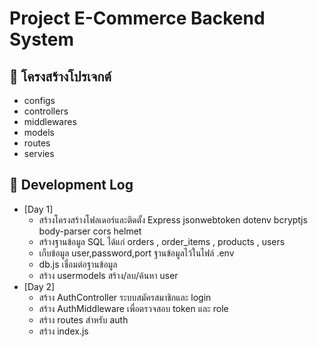 # Project E-Commerce Backend System

## 🔧 โครงสร้างโปรเจกต์
- configs
- controllers
- middlewares
- models
- routes
- servies

## 📅 Development Log
- [Day 1] 
    - สร้างโครงสร้างโฟลเดอร์และติดตั้ง Express jsonwebtoken dotenv bcryptjs body-parser cors helmet
    - สร้างฐานข้อมูล SQL ได้แก่ orders , order_items , products , users 
    - เก็บข้อมูล user,password,port ฐานข้อมูลไว้ในไฟล์ .env
    - db.js เชื่อมต่อฐานข้อมูล
    - สร้าง usermodels สร้าง/ลบ/ค้นหา user
- [Day 2] 
    - สร้าง AuthController ระบบสมัครสมาชิกและ login
    - สร้าง AuthMiddleware เพื่อตรวจสอบ token และ role 
    - สร้าง routes สำหรับ auth 
    - สร้าง index.js
    
